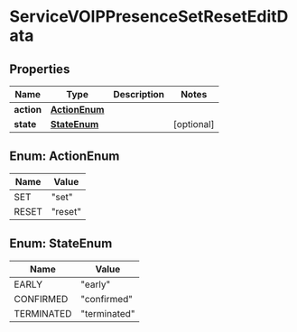 

# ServiceVOIPPresenceSetResetEditData


## Properties

| Name | Type | Description | Notes |
|------------ | ------------- | ------------- | -------------|
|**action** | [**ActionEnum**](#ActionEnum) |  |  |
|**state** | [**StateEnum**](#StateEnum) |  |  [optional] |



## Enum: ActionEnum

| Name | Value |
|---- | -----|
| SET | &quot;set&quot; |
| RESET | &quot;reset&quot; |



## Enum: StateEnum

| Name | Value |
|---- | -----|
| EARLY | &quot;early&quot; |
| CONFIRMED | &quot;confirmed&quot; |
| TERMINATED | &quot;terminated&quot; |



